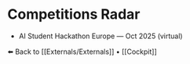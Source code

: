 # Competitions Radar
- AI Student Hackathon Europe — Oct 2025 (virtual)

⬅️ Back to [[Externals/Externals]] • [[Cockpit]]
